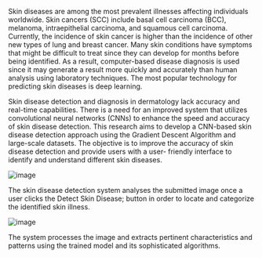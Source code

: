 Skin diseases are among the most prevalent illnesses affecting individuals
worldwide. Skin cancers (SCC) include basal cell carcinoma (BCC), melanoma,
intraepithelial carcinoma, and squamous cell carcinoma. Currently, the incidence of skin
cancer is higher than the incidence of other new types of lung and breast cancer. Many
skin conditions have symptoms that might be difficult to treat since they can develop for
months before being identified. As a result, computer-based disease diagnosis is used
since it may generate a result more quickly and accurately than human analysis using
laboratory techniques. The most popular technology for predicting skin diseases is deep
learning.


Skin disease detection and diagnosis in dermatology lack
accuracy and real-time capabilities. There is a need for an improved system that utilizes
convolutional neural networks (CNNs) to enhance the speed and accuracy of skin
disease detection. This research aims to develop a CNN-based skin disease detection
approach using the Gradient Descent Algorithm and large-scale datasets. The objective
is to improve the accuracy of skin disease detection and provide users with a user-
friendly interface to identify and understand different skin diseases.

![image](https://github.com/user-attachments/assets/2cc514f1-3469-44b0-83b0-b3f577709b41)

The skin disease detection system analyses the submitted image once a user clicks the
Detect Skin Disease; button in order to locate and categorize the identified skin illness.


![image](https://github.com/user-attachments/assets/bea3d5c1-95d1-436f-8c9a-084be8ce2c51)


The system processes the image and extracts pertinent characteristics and patterns
using the trained model and its sophisticated algorithms.
